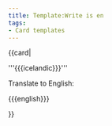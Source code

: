 ```yaml
---
title: Template:Write is en
tags:
- Card templates
---
```


{{card|

'''{{{icelandic}}}'''

Translate to English:

{{{english}}}

}}

